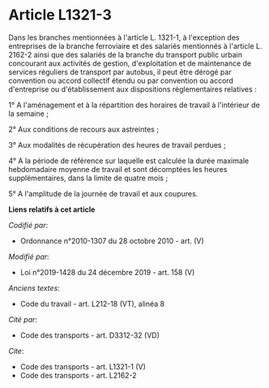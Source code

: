 # Article L1321-3

Dans les branches mentionnées à l'article L. 1321-1, à l'exception des entreprises de la branche ferroviaire et des salariés
mentionnés à l'article L. 2162-2 ainsi que des salariés de la branche du transport public urbain concourant aux activités de
gestion, d'exploitation et de maintenance de services réguliers de transport par autobus, il peut être dérogé par convention
ou accord collectif étendu ou par convention ou accord d'entreprise ou d'établissement aux dispositions réglementaires
relatives :

1° A l'aménagement et à la répartition des horaires de travail à l'intérieur de la semaine ;

2° Aux conditions de recours aux astreintes ;

3° Aux modalités de récupération des heures de travail perdues ;

4° A la période de référence sur laquelle est calculée la durée maximale hebdomadaire moyenne de travail et sont décomptées
les heures supplémentaires, dans la limite de quatre mois ;

5° A l'amplitude de la journée de travail et aux coupures.

**Liens relatifs à cet article**

_Codifié par_:

  - Ordonnance n°2010-1307 du 28 octobre 2010 - art. (V)

_Modifié par_:

  - Loi n°2019-1428 du 24 décembre 2019 - art. 158 (V)

_Anciens textes_:

  - Code du travail - art. L212-18 (VT), alinéa 8

_Cité par_:

  - Code des transports - art. D3312-32 (VD)

_Cite_:

  - Code des transports - art. L1321-1 (V)
  - Code des transports - art. L2162-2
